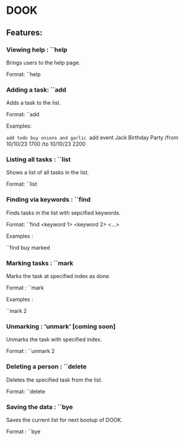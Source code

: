 # DOOK

## Features:

### Viewing help : ``help

Brings users to the help page.

Format: ``help

### Adding a task: ``add

Adds a task to the list.

Format: ``add <taskType> <task>

Examples:

``add todo buy onions and garlic
``add event Jack Birthday Party /from 10/10/23 1700 /to 10/10/23 2200

### Listing all tasks : ``list

Shows a list of all tasks in the list.

Format: ``list

### Finding via keywords : ``find 

Finds tasks in the list with sepcified keywords.

Format: ``find <keyword 1> <keyword 2> <...>

Examples :

``find buy marked

### Marking tasks : ``mark 

Marks the task at specified index as done.

Format : ``mark <index>

Examples :

``mark 2

### Unmarking : 'unmark' [coming soon]

Unmarks the task with specified index.

Format : ``unmark 2

### Deleting a person : ``delete

Deletes the specified task from the list.

Format: ``delete

### Saving the data : ``bye

Saves the current list for next bootup of DOOK.

Format : ``bye
